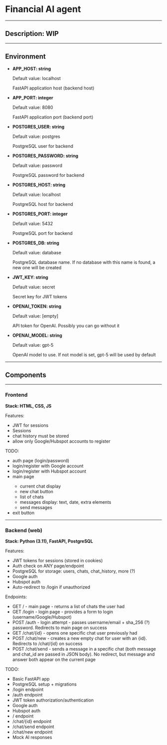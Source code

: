 <html>
<body>

<h1>Financial AI agent</h1>
<hr>
<h2>Description: WIP</h2>
<hr>
<h2>Environment</h2>

<ul>
<li>
<p><strong>APP_HOST: string</strong></p>
<p>Default value: localhost</p>
<p>FastAPI application host (backend host)</p>
</li>
<li>
<p><strong>APP_PORT: integer</strong></p>
<p>Default value: 8080</p>
<p>FastAPI application port (backend port)</p>
</li>
<li>
<p><strong>POSTGRES_USER: string</strong></p>
<p>Default value: postgres</p>
<p>PostgreSQL user for backend</p>
</li>
<li>
<p><strong>POSTGRES_PASSWORD: string</strong></p>
<p>Default value: password</p>
<p>PostgreSQL password for backend</p>
</li>
<li>
<p><strong>POSTGRES_HOST: string</strong></p>
<p>Default value: localhost</p>
<p>PostgreSQL host for backend</p>
</li>
<li>
<p><strong>POSTGRES_PORT: integer</strong></p>
<p>Default value: 5432</p>
<p>PostgreSQL port for backend</p>
</li>
<li>
<p><strong>POSTGRES_DB: string</strong></p>
<p>Default value: database</p>
<p>PostgreSQL database name. If no database with this name is found, a new one will be created</p>
</li>
<li>
<p><strong>JWT_KEY: string</strong></p>
<p>Default value: secret</p>
<p>Secret key for JWT tokens</p>
</li>
<li>
<p><strong>OPENAI_TOKEN: string</strong></p>
<p>Default value: [empty]</p>
<p>API token for OpenAI. Possibly you can go without it</p>
</li>
<li>
<p><strong>OPENAI_MODEL: string</strong></p>
<p>Default value: gpt-5</p>
<p>OpenAI model to use. If not model is set, gpt-5 will be used by default</p>
</li>
</ul>


<hr>
<h2>Components</h2>
<hr>
<h3>Frontend</h3>
<p><strong>Stack: HTML, CSS, JS</strong></p>
<p>Features:</p>
<ul>
<li>JWT for sessions</li>
<li>Sessions</li>
<li>chat history must be stored</li>
<li>allow only Google/Hubspot accounts to register</li>
</ul>
<p>TODO:</p>
<ul>
<li>auth page (login/password)</li>
<li>login/register with Google account</li>
<li>login/register with Hubspot account</li>
<li>main page</li>
    <ul>
    <li>current chat display</li>
    <li>new chat button</li>
    <li>list of chats</li>
    <li>messages display: text, date, extra elements</li>
    <li>send messages</li>
    </ul>
<li>exit button</li>
</ul>
<hr>
<h3>Backend (web)</h3>
<p><strong>Stack: Python (3.11), FastAPI, PostgreSQL</strong></p>
<p>Features:</p>
<ul>
<li>JWT tokens for sessions (stored in cookies)</li>
<li>Auth check on ANY page/endpoint</li>
<li>PostgreSQL for storage: users, chats, chat_history, more (?)</li>
<li>Google auth</li>
<li>Hubspot auth</li>
<li>Auto-redirect to /login if unauthorized</li>
</ul>
<p>Endpoints:</p>
<ul>
<li>GET / - main page - returns a list of chats the user had</li>
<li>GET /login - login page - provides a form to login (username/Google/Hubspot)</li>
<li>POST /auth - login attempt - passes username/email + sha_256 (?) password. Redirects to main page on success</li>
<li>GET /chat/{id} - opens one specific chat user previously had</li>
<li>POST /chat/new - creates a new empty chat for user with an {id}. Redirects to /chat/{id} on success</li>
<li>POST /chat/send - sends a message in a specific chat (both message and chat_id are passed in JSON body). No redirect, but message and answer both appear on the current page</li>
</ul>
<p>TODO:</p>
<ul>
<li>Basic FastAPI app</li>
<li>PostgreSQL setup + migrations</li>
<li>/login endpoint</li>
<li>/auth endpoint</li>
<li>JWT token authorization/authentication</li>
<li>Google auth</li>
<li>Hubspot auth</li>
<li>/ endpoint</li>
<li>/chat/{id} endpoint</li>
<li>/chat/send endpoint</li>
<li>/chat/new endpoint</li>
<li>Mock AI responses</li>
</ul>
</body>
</html>